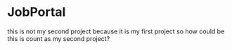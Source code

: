 # JobPortal
this is not my second project because it is my first project so how could be this is count as my second project?
